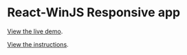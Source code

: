 React-WinJS Responsive app
============

[View the live demo](https://github.com/jayrenn/react-winjs-demo).

[View the instructions](https://github.com/jayrenn/react-winjs-demo/wiki/Instructions).
